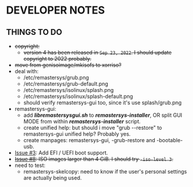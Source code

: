 # DEVELOPER NOTES

## THINGS TO DO

* ~~copyright:~~
   * ~~version 4 has been released in `Sep 23, 2022`. I should update copyright to 2022 probably.~~
* ~~move from genisoimage/mkisofs to xorriso?~~
* deal with:
   * /etc/remastersys/grub.png
   * /etc/remastersys/grub-default.png
   * /etc/remastersys/isolinux/splash.png
   * /etc/remastersys/isolinux/splash-default.png
   * should verify remastersys-gui too, since it's use splash/grub.png
* remastersys-gui:
   * add **_libremastersysgui.sh_** to **_remastersys-installer_**, OR split GUI MODE from within **_remastersys-installer_** script.
   * create unified help: but should i move "grub -\-restore" to remastersys-gui unified help? Probably yes.
   * create manpages: remastersys-gui, -grub-restore and -bootable-usb.
* [Issue #3](https://github.com/nerun/remastersys/issues/3): Add EFI / UEFI boot support.
* ~~[Issue #8](https://github.com/nerun/remastersys/issues/8): ISO images larger than 4 GiB. I should try `-iso-level 3`.~~
* need to test:
   * remastersys-skelcopy: need to know if the user's personal settings are actually being used.